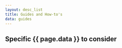 ```yaml
---
layout: desc_list
title: Guides and How-to's
data: guides
---
```



<h2>Specific {{ page.data }} to consider</h2>
